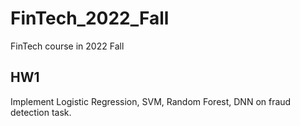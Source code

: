 # FinTech_2022_Fall

FinTech course in 2022 Fall

## HW1

Implement Logistic Regression, SVM, Random Forest, DNN on fraud detection task.
